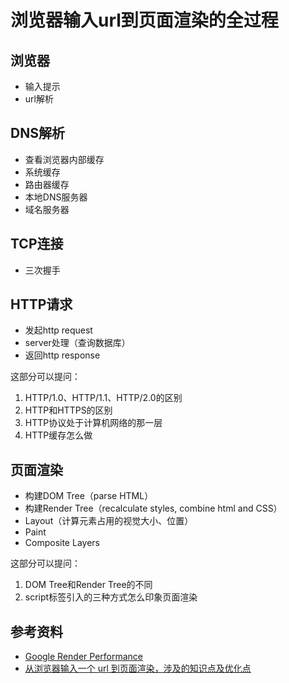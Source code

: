 # 浏览器输入url到页面渲染的全过程

## 浏览器
* 输入提示
* url解析

## DNS解析
* 查看浏览器内部缓存
* 系统缓存
* 路由器缓存
* 本地DNS服务器
* 域名服务器

## TCP连接
* 三次握手

## HTTP请求
* 发起http request
* server处理（查询数据库）
* 返回http response

这部分可以提问：
1. HTTP/1.0、HTTP/1.1、HTTP/2.0的区别
2. HTTP和HTTPS的区别
3. HTTP协议处于计算机网络的那一层
4. HTTP缓存怎么做

## 页面渲染
* 构建DOM Tree（parse HTML）
* 构建Render Tree（recalculate styles, combine html and CSS）
* Layout（计算元素占用的视觉大小、位置）
* Paint
* Composite Layers

这部分可以提问：
1. DOM Tree和Render Tree的不同
2. script标签引入的三种方式怎么印象页面渲染

## 参考资料

* [Google Render Performance](https://developers.google.com/web/fundamentals/performance/rendering/)
* [从浏览器输入一个 url 到页面渲染，涉及的知识点及优化点](https://github.com/sunyongjian/blog/issues/34)